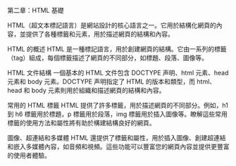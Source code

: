 第二章：HTML 基礎

HTML（超文本標記語言）是網站設計的核心語言之一。它用於結構化網頁的內容，並提供了各種標籤和元素，用於描述網頁的結構和內容。

HTML 的概述
HTML 是一種標記語言，用於創建網頁的結構。它由一系列的標籤（tag）組成，每個標籤描述了網頁的不同部分，如標題、段落、圖像等。

HTML 文件結構
一個基本的 HTML 文件包含 DOCTYPE 声明、html 元素、head 元素和 body 元素。DOCTYPE 声明指定了 HTML 的版本和類型，而 html、head 和 body 元素則用於組織和描述網頁的結構和內容。

常用的 HTML 標籤
HTML 提供了許多標籤，用於描述網頁的不同部分。例如，h1 到 h6 標籤用於標題，p 標籤用於段落，img 標籤用於插入圖像等。瞭解這些常用標籤的使用方法和屬性將有助於構建結構良好的網頁。

圖像、超連結和多媒體
HTML 還提供了標籤和屬性，用於插入圖像、創建超連結和嵌入多媒體內容，如音頻和視頻。這些功能可以豐富您的網頁內容並提供更豐富的使用者體驗。